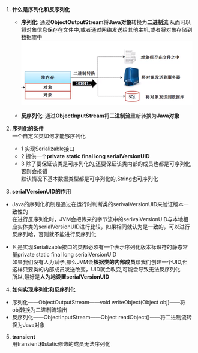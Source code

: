 1. **什么是序列化和反序列化**  
   * **序列化**:  通过**ObjectOutputStream**将**Java对象**转换为**二进制流**,从而可以将对象信息保存在文件中,或者通过网络发送给其他主机,或者将对象存储到数据库中   
   ![alt 属性文本](picture/img_7.png)  
     
   * **反序列化**: 通过**ObjectInputStream**将**二进制流**重新转换为**Java对象**     


2. **序列化的条件**  
   一个自定义类如何才能够序列化
   * 1 实现Serializable接口  
   * 2 提供一个**private static final long serialVersionUID**
    * 3 除了要保证该类是可序列化的,还要保证该类内部的成员也都是可序列化,否则会报错    
        默认情况下基本数据类型都是可序列化的,String也可序列化   
 


3. **serialVersionUID的作用**   
* Java的序列化机制是通过在运行时判断类的serivalVersionUID来验证版本一致性的   
  在进行反序列化时，JVM会把传来的字节流中的serivalVersionUID与本地相应实体类的serialVersionUID进行比较，如果相同就认为是一致的，可以进行反序列哈，否则就不能进行反序列化   
  
* 凡是实现Serializable接口的类都必须有一个表示序列化版本标识符的静态常量private static final long serialVersionUID   
  如果我们没有人为赋予,那么JVM会**根据类的内部成员**帮我们创建一个UID,但这样只要类的内部成员发送改变，UID就会改变,可能会导致无法反序列化   
  所以,最好是**人为地设置serialVersionUID**   



4. **如何实现序列化和反序列化**   
* 序列化——ObjectOutputStream——void writeObject(Object obj)——将obj转换为二进制流输出   
* 反序列化——ObjectInputStream——Object readObject()——将二进制流转换为Java对象



5. **transient**   
用transient和static修饰的成员无法序列化


